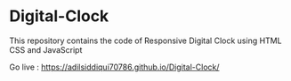 # Digital-Clock
This repository contains the code of Responsive Digital Clock using HTML CSS and JavaScript


Go live :  https://adilsiddiqui70786.github.io/Digital-Clock/
